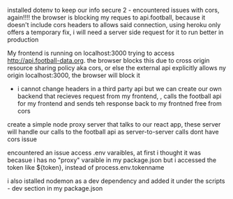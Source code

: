 installed dotenv to keep our info secure
2 - encountered issues with cors, again!!!! the browser is blocking my reques to api.football, because it doesn't include cors headers to allows said connection, using heroku only offers a temporary fix, i will need a server side request for it to run better in production

<!-- FIXME  -->
My frontend is running on localhost:3000 trying to access http://api.football-data.org. the browser blocks this due to cross origin resource sharing policy aka cors,  or else the external api explicitly allows ny origin localhost:3000, the browser will block it
- i cannot change headers in a third party api but we can create our own backend that recieves request from my frontend, , calls the football api for my frontend and sends teh response back to my frontned free from cors

<!-- TODO - fix -->
create a simple node proxy server that talks to our react app, these server will handle our calls to the football api as server-to-server calls dont have cors issue

encountered an issue access .env varaibles, at first i thought it was becasue i has no "proxy" varaible in my package.json but i accessed the token like ${token}, instead of process.env.tokenname

i also istalled nodemon as a dev dependency and added it under the scripts - dev section in my package.json